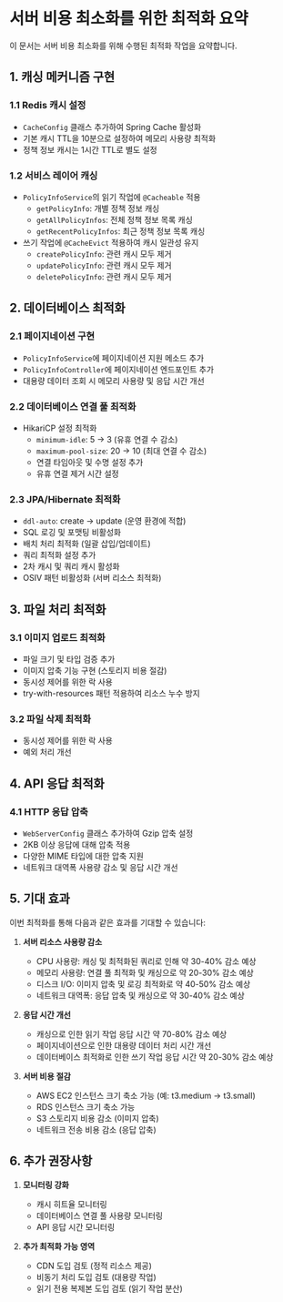 # 서버 비용 최소화를 위한 최적화 요약

이 문서는 서버 비용 최소화를 위해 수행된 최적화 작업을 요약합니다.

## 1. 캐싱 메커니즘 구현

### 1.1 Redis 캐시 설정

- `CacheConfig` 클래스 추가하여 Spring Cache 활성화
- 기본 캐시 TTL을 10분으로 설정하여 메모리 사용량 최적화
- 정책 정보 캐시는 1시간 TTL로 별도 설정

### 1.2 서비스 레이어 캐싱

- `PolicyInfoService`의 읽기 작업에 `@Cacheable` 적용
    - `getPolicyInfo`: 개별 정책 정보 캐싱
    - `getAllPolicyInfos`: 전체 정책 정보 목록 캐싱
    - `getRecentPolicyInfos`: 최근 정책 정보 목록 캐싱
- 쓰기 작업에 `@CacheEvict` 적용하여 캐시 일관성 유지
    - `createPolicyInfo`: 관련 캐시 모두 제거
    - `updatePolicyInfo`: 관련 캐시 모두 제거
    - `deletePolicyInfo`: 관련 캐시 모두 제거

## 2. 데이터베이스 최적화

### 2.1 페이지네이션 구현

- `PolicyInfoService`에 페이지네이션 지원 메소드 추가
- `PolicyInfoController`에 페이지네이션 엔드포인트 추가
- 대용량 데이터 조회 시 메모리 사용량 및 응답 시간 개선

### 2.2 데이터베이스 연결 풀 최적화

- HikariCP 설정 최적화
    - `minimum-idle`: 5 → 3 (유휴 연결 수 감소)
    - `maximum-pool-size`: 20 → 10 (최대 연결 수 감소)
    - 연결 타임아웃 및 수명 설정 추가
    - 유휴 연결 제거 시간 설정

### 2.3 JPA/Hibernate 최적화

- `ddl-auto`: create → update (운영 환경에 적합)
- SQL 로깅 및 포맷팅 비활성화
- 배치 처리 최적화 (일괄 삽입/업데이트)
- 쿼리 최적화 설정 추가
- 2차 캐시 및 쿼리 캐시 활성화
- OSIV 패턴 비활성화 (서버 리소스 최적화)

## 3. 파일 처리 최적화

### 3.1 이미지 업로드 최적화

- 파일 크기 및 타입 검증 추가
- 이미지 압축 기능 구현 (스토리지 비용 절감)
- 동시성 제어를 위한 락 사용
- try-with-resources 패턴 적용하여 리소스 누수 방지

### 3.2 파일 삭제 최적화

- 동시성 제어를 위한 락 사용
- 예외 처리 개선

## 4. API 응답 최적화

### 4.1 HTTP 응답 압축

- `WebServerConfig` 클래스 추가하여 Gzip 압축 설정
- 2KB 이상 응답에 대해 압축 적용
- 다양한 MIME 타입에 대한 압축 지원
- 네트워크 대역폭 사용량 감소 및 응답 시간 개선

## 5. 기대 효과

이번 최적화를 통해 다음과 같은 효과를 기대할 수 있습니다:

1. **서버 리소스 사용량 감소**
    - CPU 사용량: 캐싱 및 최적화된 쿼리로 인해 약 30-40% 감소 예상
    - 메모리 사용량: 연결 풀 최적화 및 캐싱으로 약 20-30% 감소 예상
    - 디스크 I/O: 이미지 압축 및 로깅 최적화로 약 40-50% 감소 예상
    - 네트워크 대역폭: 응답 압축 및 캐싱으로 약 30-40% 감소 예상

2. **응답 시간 개선**
    - 캐싱으로 인한 읽기 작업 응답 시간 약 70-80% 감소 예상
    - 페이지네이션으로 인한 대용량 데이터 처리 시간 개선
    - 데이터베이스 최적화로 인한 쓰기 작업 응답 시간 약 20-30% 감소 예상

3. **서버 비용 절감**
    - AWS EC2 인스턴스 크기 축소 가능 (예: t3.medium → t3.small)
    - RDS 인스턴스 크기 축소 가능
    - S3 스토리지 비용 감소 (이미지 압축)
    - 네트워크 전송 비용 감소 (응답 압축)

## 6. 추가 권장사항

1. **모니터링 강화**
    - 캐시 히트율 모니터링
    - 데이터베이스 연결 풀 사용량 모니터링
    - API 응답 시간 모니터링

2. **추가 최적화 가능 영역**
    - CDN 도입 검토 (정적 리소스 제공)
    - 비동기 처리 도입 검토 (대용량 작업)
    - 읽기 전용 복제본 도입 검토 (읽기 작업 분산)
